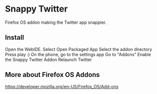# Snappy Twitter
Firefox OS addon making the Twitter app snappier.

## Install
Open the WebIDE.
Select Open Packaged App
Select the addon directory
Press play :)
On the phone, go to the settings app
Go to "Addons"
Enable the Snappy Twitter Addon
Relaunch Twitter

## More about Firefox OS Addons
https://developer.mozilla.org/en-US/Firefox_OS/Add-ons
